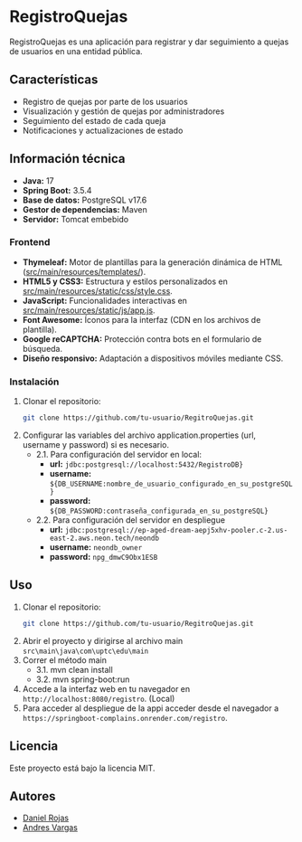﻿# RegistroQuejas

RegistroQuejas es una aplicación para registrar y dar seguimiento a quejas de usuarios en una entidad pública.

## Características

- Registro de quejas por parte de los usuarios
- Visualización y gestión de quejas por administradores
- Seguimiento del estado de cada queja
- Notificaciones y actualizaciones de estado

## Información técnica

- **Java:** 17
- **Spring Boot:** 3.5.4
- **Base de datos:** PostgreSQL v17.6
- **Gestor de dependencias:** Maven
- **Servidor:** Tomcat embebido

### Frontend

- **Thymeleaf:** Motor de plantillas para la generación dinámica de HTML ([src/main/resources/templates/](src/main/resources/templates/)).
- **HTML5 y CSS3:** Estructura y estilos personalizados en [src/main/resources/static/css/style.css](src/main/resources/static/css/style.css).
- **JavaScript:** Funcionalidades interactivas en [src/main/resources/static/js/app.js](src/main/resources/static/js/app.js).
- **Font Awesome:** Íconos para la interfaz (CDN en los archivos de plantilla).
- **Google reCAPTCHA:** Protección contra bots en el formulario de búsqueda.
- **Diseño responsivo:** Adaptación a dispositivos móviles mediante CSS.

### Instalación

1. Clonar el repositorio:
   ```bash
   git clone https://github.com/tu-usuario/RegitroQuejas.git
   ```
2. Configurar las variables del archivo application.properties (url, username y password) si es necesario.
   + 2.1. Para configuración del servidor en local:
      + **url:** `jdbc:postgresql://localhost:5432/RegistroDB}`
      + **username:** `${DB_USERNAME:nombre_de_usuario_configurado_en_su_postgreSQL}`
      + **password:** `${DB_PASSWORD:contraseña_configurada_en_su_postgreSQL}`
   + 2.2. Para configuración del servidor en despliegue
      + **url:** `jdbc:postgresql://ep-aged-dream-aepj5xhv-pooler.c-2.us-east-2.aws.neon.tech/neondb`
      + **username:** `neondb_owner`
      + **password:** `npg_dmwC9Obx1ESB` 

## Uso

1. Clonar el repositorio:
   ```bash
   git clone https://github.com/tu-usuario/RegitroQuejas.git
   ```
2. Abrir el proyecto y dirigirse al archivo main `src\main\java\com\uptc\edu\main`
3. Correr el método main 
   + 3.1. mvn clean install
   + 3.2. mvn spring-boot:run
4. Accede a la interfaz web en tu navegador en `http://localhost:8080/registro`. (Local)
5. Para acceder al despliegue de la appi acceder desde el navegador a `https://springboot-complains.onrender.com/registro`.


## Licencia

Este proyecto está bajo la licencia MIT.

## Autores

- [Daniel Rojas](https://github.com/RojasD13)
- [Andres Vargas](https://github.com/andres-Vargas02)









